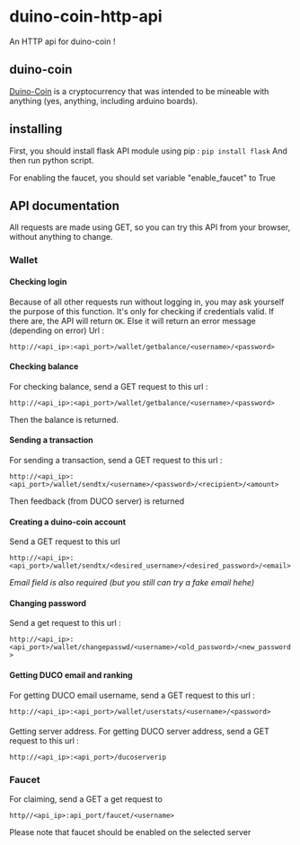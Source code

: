 # duino-coin-http-api
An HTTP api for duino-coin ! 

## duino-coin 
[Duino-Coin](https://github.com/revoxhere/duino-coin) is a cryptocurrency that was intended to be mineable with anything (yes, anything, including arduino boards).

## installing
First, you should install flask API module using pip :
`pip install flask`
And then run python script.

For enabling the faucet, you should set variable "enable_faucet" to True


## API documentation
All requests are made using GET, so you can try this API from your browser, without anything to change.

### Wallet
#### Checking login
Because of all other requests run without logging in, you may ask yourself the purpose of this function.
It's only for checking if credentials valid.
If there are, the API will return `OK`. Else it will return an error message (depending on error)
Url : 

`http://<api_ip>:<api_port>/wallet/getbalance/<username>/<password>`

#### Checking balance
For checking balance, send a GET request to this url : 


`http://<api_ip>:<api_port>/wallet/getbalance/<username>/<password>`


Then the balance is returned.

#### Sending a transaction
For sending a transaction, send a GET request to this url : 


`http://<api_ip>:<api_port>/wallet/sendtx/<username>/<password>/<recipient>/<amount>`


Then feedback (from DUCO server) is returned

#### Creating a duino-coin account
Send a GET request to this url 


`http://<api_ip>:<api_port>/wallet/sendtx/<desired_username>/<desired_password>/<email>`


*Email field is also required (but you still can try a fake email hehe)*

#### Changing password
Send a get request to this url :

`http://<api_ip>:<api_port>/wallet/changepasswd/<username>/<old_password>/<new_password>`


#### Getting DUCO email and ranking
For getting DUCO email username, send a GET request to this url : 


`http://<api_ip>:<api_port>/wallet/userstats/<username>/<password>`

####

Getting server address. For getting DUCO server address, send a GET request to this url : 

`http://<api_ip>:<api_port>/ducoserverip`

### Faucet
For claiming, send a GET a get request to 


`http//<api_ip>:api_port/faucet/<username>`


Please note that faucet should be enabled on the selected server
